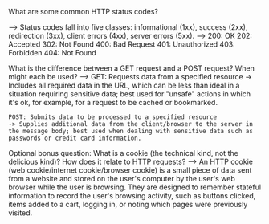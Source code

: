 
What are some common HTTP status codes?

-->	Status codes fall into five classes: informational (1xx), success (2xx), redirection (3xx), client errors (4xx), server errors (5xx).
-->	200: OK
	202: Accepted
	302: Not Found
	400: Bad Request
	401: Unauthorized
	403: Forbidden
	404: Not Found

What is the difference between a GET request and a POST request? When might each be used?
-->	GET: Requests data from a specified resource
	->	Includes all required data in the URL, which can be less than ideal in a situation requiring sensitive data; best used for "unsafe" actions in which it's ok, for example, for a request to be cached or bookmarked.
	
	POST: Submits data to be processed to a specified resource
	-> Supplies additional data from the client/browser to the server in the message body; best used when dealing with sensitive data such as passwords or credit card information.

Optional bonus question: What is a cookie (the technical kind, not the delicious kind)? How does it relate to HTTP requests?
--> An HTTP cookie (web cookie/internet cookie/browser cookie) is a small piece of data sent from a website and stored on the user's computer by the user's web browser while the user is browsing. They are designed to remember stateful information to record the user's browsing activity, such as buttons clicked, items added to a cart, logging in, or noting which pages were previously visited.